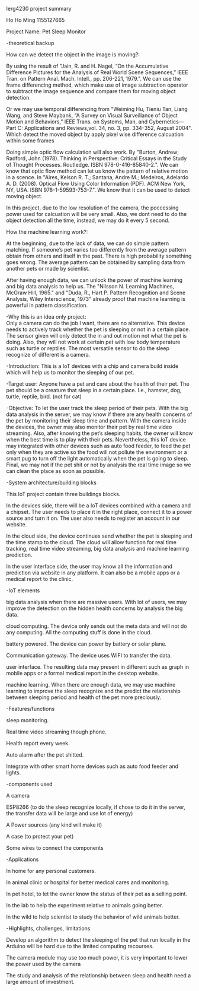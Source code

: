 
Ierg4230 project summary 
 

Ho Ho Ming 1155127665 

Project Name: Pet Sleep Monitor 


-theoretical backup

How can we detect the object in the image is moving?:

By using the result of "Jain, R. and H. Nagel, “On the Accumulative Difference Pictures for the Analysis of Real World Scene Sequences,” IEEE Tran. on Pattern Anal. Mach. Intell., pp. 206-221, 1979.". We can use the frame differencing method, which make use of  image subtraction operator to subtract the image sequence and compare them for moving object detection. 

Or we may use temporal differencing from "Weiming Hu, Tieniu Tan, Liang Wang, and Steve Maybank, “A Survey on Visual Surveillance of Object Motion and Behaviors,” IEEE Trans. on Systems, Man, and Cybernetics—Part C: Applications and Reviews,vol. 34, no. 3, pp. 334-352, August 2004". Which detect the moved object by apply pixel wise difference calcuation within some frames

Doing simple optic flow calculation will also work. By "Burton, Andrew; Radford, John (1978). Thinking in Perspective: Critical Essays in the Study of Thought Processes. Routledge. ISBN 978-0-416-85840-2.". We can know that optic flow method can let us know the pattern of relative motion in a scence. In "Aires, Kelson R. T.; Santana, Andre M.; Medeiros, Adelardo A. D. (2008). Optical Flow Using Color Information (PDF). ACM New York, NY, USA. ISBN 978-1-59593-753-7.". We know that it can be used to detect moving object.

In this project, due to the low resolution of the camera, the poccessing power used for calcuation will be very small. Also, we dont need to do the object detection all the time, instead, we may do it every 5 second.

How the machine learning work?:

At the beginning, due to the lack of data, we can do simple pattern matching. If someone’s pet varies too differently from the average pattern obtain from others and itself in the past. There is high probability something goes wrong. The average pattern can be obtained by sampling data from another pets or made by scientist. 

After having enough data, we can unlock the power of machine learning and big data analysis to help us. The "Nilsson N. Learning Machines, McGraw Hill, 1965." and "Duda, R., Hart P. Pattern Recognition and Scene Analysis, Wiley Interscience, 1973" already proof that machine learning is powerful in pattern classification.



-Why this is an idea only project:  
Only a camera can do the job I want, there are no alternative.
This device needs to actively track whether the pet is sleeping or not in a certain place. The sensor given will only detect the in and out motion not what the pet is doing. Also, they will not work at certain pet with low body temperature such as turtle or reptiles. The most versatile sensor to do the sleep recognize of different is a camera. 
 
 
 
-Introduction: This is a IoT devices with a chip and camera build inside which will help us to monitor the sleeping of our pet. 
 
 
 
-Target user: Anyone have a pet and care about the health of their pet. The pet should be a creature that sleep in a certain place. I.e., hamster, dog, turtle, reptile, bird. (not for cat) 

 

-Objective: To let the user track the sleep period of their pets. With the big data analysis in the server, we may know if there are any health concerns of the pet by monitoring their sleep time and pattern. With the camera inside the devices, the owner may also monitor their pet by real time video streaming. Also, after knowing the pet’s sleeping habits, the owner will know when the best time is to play with their pets. Nevertheless, this IoT device may integrated with other devices such as auto food feeder, to feed the pet only when they are active so the food will not pollute the environment or a smart pug to turn off the light automatically when the pet is going to sleep. Final, we may not if the pet shit or not by analysis the real time image so we can clean the place as soon as possible. 

 

-System architecture/building blocks 

This IoT project contain three buildings blocks. 

In the devices side, there will be a IoT devices combined with a camera and a chipset. The user needs to place it in the right place, connect it to a power source and turn it on. The user also needs to register an account in our website. 

 

In the cloud side, the device continues send whether the pet is sleeping and the time stamp to the cloud. The cloud will allow function for real time tracking, real time video streaming, big data analysis and machine learning prediction. 

 

In the user interface side, the user may know all the information and prediction via website in any platform. It can also be a mobile apps or a medical report to the clinic. 

 
 

-IoT elements 

big data analysis when there are massive users. With lot of users, we may improve the detection on the hidden health concerns by analysis the big data. 

cloud computing. The device only sends out the meta data and will not do any computing. All the computing stuff is done in the cloud. 

battery powered. The device can power by battery or solar plane. 

Communication gateway. The device uses WIFI to transfer the data. 

user interface. The resulting data may present in different such as graph in mobile apps or a formal medical report in the desktop website. 

machine learning. When there are enough data, we may use machine learning to improve the sleep recognize and the predict the relationship between sleeping period and health of the pet more preciously. 

 

-Features/functions 

sleep monitoring. 

Real time video streaming though phone. 

Health report every week. 

Auto alarm after the pet shitted. 

Integrate with other smart home devices such as auto food feeder and lights. 

 

-components used 

A camera 

ESP8266 (to do the sleep recognize locally, if chose to do it in the server, the transfer data will be large and use lot of energy) 

A Power sources (any kind will make it) 

A case (to protect your pet) 

Some wires to connect the components 

 

-Applications 

In home for any personal customers. 

In animal clinic or hospital for better medical cares and monitoring. 

In pet hotel, to let the owner know the status of their pet as a selling point. 

In the lab to help the experiment relative to animals going better. 

In the wild to help scientist to study the behavior of wild animals better. 

 

-Highlights, challenges, limitations 

Develop an algorithm to detect the sleeping of the pet that run locally in the Arduino will be hard due to the limited computing recourses. 

The camera module may use too much power, it is very important to lower the power used by the camera 

The study and analysis of the relationship between sleep and health need a large amount of investment. 
